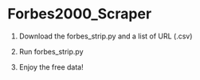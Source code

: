# Forbes2000_Scraper

1) Download the forbes_strip.py and a list of URL (.csv)


2) Run forbes_strip.py


3) Enjoy the free data!
